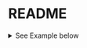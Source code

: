 # README


<details>
  <summary> See Example below </summary>
  
    * To build [signal-collection](signal-collection) module: *
  
    ````
    $ .gradlew :signal-collection
    ````
    fbfngfnfkblfmbvedant
</details>

